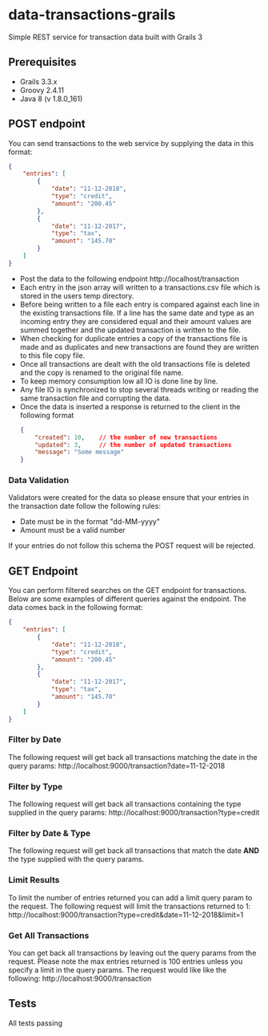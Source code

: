 # data-transactions-grails
Simple REST service for transaction data built with Grails 3

## Prerequisites
* Grails 3.3.x
* Groovy 2.4.11
* Java 8 (v 1.8.0_161)

## POST endpoint
You can send transactions to the web service by supplying the data in this format:
```json
{
    "entries": [
        {
            "date": "11-12-2018",
            "type": "credit",
            "amount": "200.45"
        },
        {
            "date": "11-12-2017",
            "type": "tax",
            "amount": "145.70"
        }
    ]
}
```
* Post the data to the following endpoint http://localhost/transaction
* Each entry in the json array will written to a transactions.csv file which is stored in the users temp directory.
* Before being written to a file each entry is compared against each line in the existing transactions file. If a line has the same date and type as an incoming entry they are considered equal and their amount values are summed together and the updated transaction is written to the file.
* When checking for duplicate entries a copy of the transactions file is made and as duplicates and new transactions are found they are written to this file copy file.
* Once all transactions are dealt with the old transactions file is deleted and the copy is renamed to the original file name.
* To keep memory consumption low all IO is done line by line.
* Any file IO is synchronized to stop several threads writing or reading the same transaction file and corrupting the data.
* Once the data is inserted a response is returned to the client in the following format
  ```json
  {
      "created": 10,    // the number of new transactions
      "updated": 3,     // the number of updated transactions
      "message": "Some message"
  }
  ```
### Data Validation
Validators were created for the data so please ensure that your entries in the transaction date follow the following rules:
* Date must be in the format "dd-MM-yyyy"
* Amount must be a valid number

If your entries do not follow this schema the POST request will be rejected.

## GET Endpoint
You can perform filtered searches on the GET endpoint for transactions. Below are some examples of different queries against the endpoint. The data comes back in the following format:
```json
{
    "entries": [
        {
            "date": "11-12-2018",
            "type": "credit",
            "amount": "200.45"
        },
        {
            "date": "11-12-2017",
            "type": "tax",
            "amount": "145.70"
        }
    ]
}
```

### Filter by Date
The following request will get back all transactions matching the date in the query params:
http://localhost:9000/transaction?date=11-12-2018

### Filter by Type
The following request will get back all transactions containing the type supplied in the query params:
http://localhost:9000/transaction?type=credit

### Filter by Date & Type
The following request will get back all transactions that match the date **AND** the type supplied with the query params.

### Limit Results
To limit the number of entries returned you can add a limit query param to the request. The following request will limit the transactions returned to 1:
http://localhost:9000/transaction?type=credit&date=11-12-2018&limit=1

### Get All Transactions
You can get back all transactions by leaving out the query params from the request. Please note the max entries returned is 100 entries unless you specify a limit in the query params. The request would like like the following:
http://localhost:9000/transaction

## Tests
All tests passing